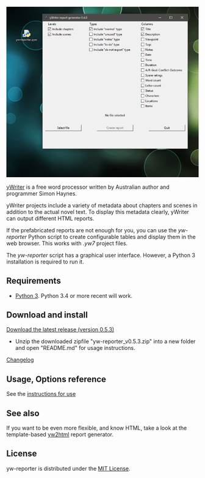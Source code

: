 ![screenshot](Screenshots/form01.png)

[yWriter](http://spacejock.com/yWriter7.html) is a free word processor written by Australian author and programmer Simon Haynes. 

yWriter projects include a variety of metadata about chapters and scenes in addition to the actual novel text. To display this metadata clearly, yWriter can output different HTML reports. 

If the prefabricated reports are not enough for you, you can use the *yw-reporter* Python script to create configurable tables and display them in the web browser. This works with *.yw7* project files. 

The *yw-reporter* script has a graphical user interface. However, a Python 3 installation is required to run it.

## Requirements

- [Python 3](https://www.python.org). Python 3.4 or more recent will work.

## Download and install

[Download the latest release (version 0.5.3)](https://raw.githubusercontent.com/peter88213/yw-reporter/master/dist/yw-reporter_v0.5.3.zip)

- Unzip the downloaded zipfile "yw-reporter_v0.5.3.zip" into a new folder and open "README.md" for usage instructions.

[Changelog](changelog)

## Usage, Options reference

See the [instructions for use](usage)

## See also

If you want to be even more flexible, and know HTML, take a look at the template-based [yw2html](https://peter88213.github.io/yw2html) report generator.


## License

yw-reporter is distributed under the [MIT
License](http://www.opensource.org/licenses/mit-license.php).
